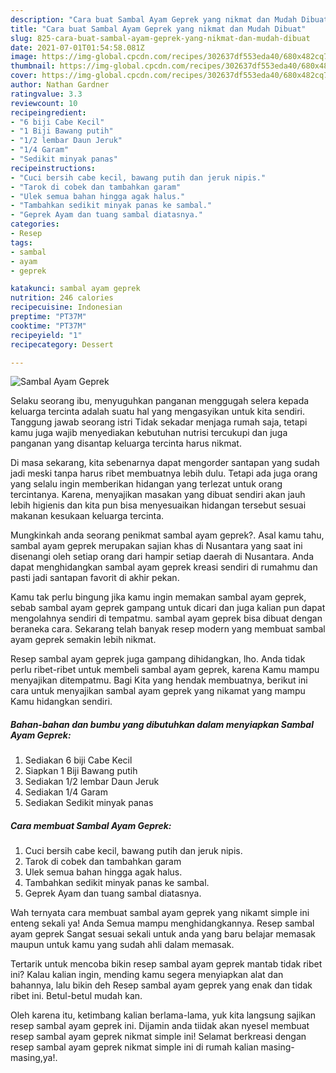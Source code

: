 ```yaml
---
description: "Cara buat Sambal Ayam Geprek yang nikmat dan Mudah Dibuat"
title: "Cara buat Sambal Ayam Geprek yang nikmat dan Mudah Dibuat"
slug: 825-cara-buat-sambal-ayam-geprek-yang-nikmat-dan-mudah-dibuat
date: 2021-07-01T01:54:58.081Z
image: https://img-global.cpcdn.com/recipes/302637df553eda40/680x482cq70/sambal-ayam-geprek-foto-resep-utama.jpg
thumbnail: https://img-global.cpcdn.com/recipes/302637df553eda40/680x482cq70/sambal-ayam-geprek-foto-resep-utama.jpg
cover: https://img-global.cpcdn.com/recipes/302637df553eda40/680x482cq70/sambal-ayam-geprek-foto-resep-utama.jpg
author: Nathan Gardner
ratingvalue: 3.3
reviewcount: 10
recipeingredient:
- "6 biji Cabe Kecil"
- "1 Biji Bawang putih"
- "1/2 lembar Daun Jeruk"
- "1/4 Garam"
- "Sedikit minyak panas"
recipeinstructions:
- "Cuci bersih cabe kecil, bawang putih dan jeruk nipis."
- "Tarok di cobek dan tambahkan garam"
- "Ulek semua bahan hingga agak halus."
- "Tambahkan sedikit minyak panas ke sambal."
- "Geprek Ayam dan tuang sambal diatasnya."
categories:
- Resep
tags:
- sambal
- ayam
- geprek

katakunci: sambal ayam geprek 
nutrition: 246 calories
recipecuisine: Indonesian
preptime: "PT37M"
cooktime: "PT37M"
recipeyield: "1"
recipecategory: Dessert

---
```



![Sambal Ayam Geprek](https://img-global.cpcdn.com/recipes/302637df553eda40/680x482cq70/sambal-ayam-geprek-foto-resep-utama.jpg)

Selaku seorang ibu, menyuguhkan panganan menggugah selera kepada keluarga tercinta adalah suatu hal yang mengasyikan untuk kita sendiri. Tanggung jawab seorang istri Tidak sekadar menjaga rumah saja, tetapi kamu juga wajib menyediakan kebutuhan nutrisi tercukupi dan juga panganan yang disantap keluarga tercinta harus nikmat.

Di masa  sekarang, kita sebenarnya dapat mengorder santapan yang sudah jadi meski tanpa harus ribet membuatnya lebih dulu. Tetapi ada juga orang yang selalu ingin memberikan hidangan yang terlezat untuk orang tercintanya. Karena, menyajikan masakan yang dibuat sendiri akan jauh lebih higienis dan kita pun bisa menyesuaikan hidangan tersebut sesuai makanan kesukaan keluarga tercinta. 



Mungkinkah anda seorang penikmat sambal ayam geprek?. Asal kamu tahu, sambal ayam geprek merupakan sajian khas di Nusantara yang saat ini disenangi oleh setiap orang dari hampir setiap daerah di Nusantara. Anda dapat menghidangkan sambal ayam geprek kreasi sendiri di rumahmu dan pasti jadi santapan favorit di akhir pekan.

Kamu tak perlu bingung jika kamu ingin memakan sambal ayam geprek, sebab sambal ayam geprek gampang untuk dicari dan juga kalian pun dapat mengolahnya sendiri di tempatmu. sambal ayam geprek bisa dibuat dengan beraneka cara. Sekarang telah banyak resep modern yang membuat sambal ayam geprek semakin lebih nikmat.

Resep sambal ayam geprek juga gampang dihidangkan, lho. Anda tidak perlu ribet-ribet untuk membeli sambal ayam geprek, karena Kamu mampu menyajikan ditempatmu. Bagi Kita yang hendak membuatnya, berikut ini cara untuk menyajikan sambal ayam geprek yang nikamat yang mampu Kamu hidangkan sendiri.

<!--inarticleads1-->

##### Bahan-bahan dan bumbu yang dibutuhkan dalam menyiapkan Sambal Ayam Geprek:

1. Sediakan 6 biji Cabe Kecil
1. Siapkan 1 Biji Bawang putih
1. Sediakan 1/2 lembar Daun Jeruk
1. Sediakan 1/4 Garam
1. Sediakan Sedikit minyak panas




<!--inarticleads2-->

##### Cara membuat Sambal Ayam Geprek:

1. Cuci bersih cabe kecil, bawang putih dan jeruk nipis.
1. Tarok di cobek dan tambahkan garam
1. Ulek semua bahan hingga agak halus.
1. Tambahkan sedikit minyak panas ke sambal.
1. Geprek Ayam dan tuang sambal diatasnya.




Wah ternyata cara membuat sambal ayam geprek yang nikamt simple ini enteng sekali ya! Anda Semua mampu menghidangkannya. Resep sambal ayam geprek Sangat sesuai sekali untuk anda yang baru belajar memasak maupun untuk kamu yang sudah ahli dalam memasak.

Tertarik untuk mencoba bikin resep sambal ayam geprek mantab tidak ribet ini? Kalau kalian ingin, mending kamu segera menyiapkan alat dan bahannya, lalu bikin deh Resep sambal ayam geprek yang enak dan tidak ribet ini. Betul-betul mudah kan. 

Oleh karena itu, ketimbang kalian berlama-lama, yuk kita langsung sajikan resep sambal ayam geprek ini. Dijamin anda tiidak akan nyesel membuat resep sambal ayam geprek nikmat simple ini! Selamat berkreasi dengan resep sambal ayam geprek nikmat simple ini di rumah kalian masing-masing,ya!.

